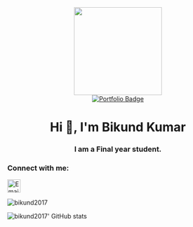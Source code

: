 <div id="header" align="center">
  <img src="https://i.giphy.com/media/v1.Y2lkPTc5MGI3NjExOWwwbzhpNHFrZmd6eGgxbWFhOHFoemdicHoxeXViYXdna2M0Z3RjZyZlcD12MV9pbnRlcm5hbF9naWZfYnlfaWQmY3Q9Zw/iIqmM5tTjmpOB9mpbn/giphy.gif" width="200"/>
</div>
<div id="badges" align="center">
  <!-- <a href="http://www.linkedin.com/in/bikund2017/">
    <img src="https://img.shields.io/badge/LinkedIn-blue?style=for-the-badge&logo=linkedin&logoColor=white" alt="LinkedIn Badge"/>
  </a> -->
  <a href="https://bikund-kumar.vercel.app/">
    <img src="https://img.shields.io/badge/Portfolio-FF5722?style=for-the-badge&logo=vercel&logoColor=white" alt="Portfolio Badge"/>
  </a>
</div>
<h1 align="center">Hi 👋, I'm Bikund Kumar</h1>
<h3 align="center">I am a Final year student.</h3>
<h3 align="left">Connect with me:</h3>
<p align="left">
  <a href="mailto:bikund2017@outlook.com" target="blank"><img align="center" src="https://img.shields.io/badge/Email-D14836?style=for-the-badge&logo=gmail&logoColor=white" alt="Email" height="30"/></a>
  <!-- <a href="https://bikund2017.vercel.app/" target="blank"><img align="center" src="https://img.shields.io/badge/Portfolio-FF5722?style=for-the-badge&logo=vercel&logoColor=white" alt="Portfolio" height="30"/></a> -->
</p>
<p><img align="center" src="https://github-readme-stats.vercel.app/api/top-langs?username=bikund2017&show_icons=true&locale=en&layout=compact" alt="bikund2017" /></p>
<img align="left" alt="bikund2017' GitHub stats" src="https://github-readme-stats.vercel.app/api?username=bikund2017&show_icons=true&theme=radical" />

